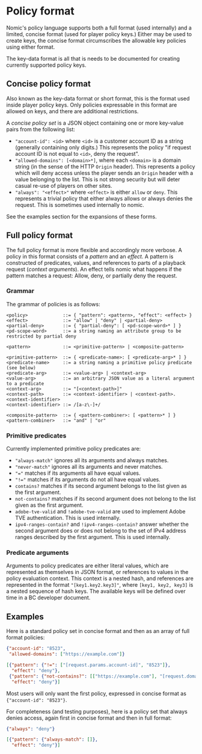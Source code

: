 # Policy format

Nomic's policy language supports both a full format (used internally)
and a limited, concise format (used for player policy keys.) Either
may be used to create keys, the concise format circumscribes the
allowable key policies using either format.

The key-data format is all that is needs to be documented for creating
currently supported policy keys.

## Concise policy format

Also known as the key-data format or short format, this is the format
used inside player policy keys. Only policies expressable in this
format are allowed on keys, and there are additional restrictions.

A *concise policy set* is a JSON object containing one or more
key-value pairs from the following list:

- `"account-id": <id>` where `<id>` is a customer account ID as a
  string (generally containing only digits.)  This represents the
  policy "if request account ID is not equal to `<id>`, deny the
  request".
- `"allowed-domains": [<domain>*]`, where each `<domain>` is a domain
  string (in the sense of the HTTP `Origin` header). This represents a
  policy which will deny access unless the player sends an `Origin`
  header with a value belonging to the list. This is not strong
  security but will deter casual re-use of players on other sites.
- `"always": "<effect>"` where `<effect>` is either `allow` or
  `deny`.  This represents a trivial policy that either always allows
  or always denies the request. This is sometimes used internally to
  nomic.

See the examples section for the expansions of these forms.

## Full policy format

The full policy format is more flexible and accordingly more
verbose. A policy in this format consists of a *pattern* and an
*effect*. A pattern is constructed of predicates, values, and
references to parts of a playback request (*context arguments*). An
effect tells nomic what happens if the pattern matches a request:
Allow, deny, or partially deny the request.

### Grammar

The grammar of policies is as follows:

```
<policy>             ::= { "pattern": <pattern>, "effect": <effect> }
<effect>             ::= "allow" | "deny" | <partial-deny>
<partial-deny>       ::= { "partial-deny": [ <pd-scope-word>* ] }
<pd-scope-word>      ::= a string naming an attribute group to be restricted by partial deny

<pattern>            ::= <primitive-pattern> | <composite-pattern>

<primitive-pattern>  ::= { <predicate-name>: [ <predicate-arg>* ] }
<predicate-name>     ::= a string naming a primitive policy predicate (see below)
<predicate-arg>      ::= <value-arg> | <context-arg>
<value-arg>          ::= an arbitrary JSON value as a literal argument to a predicate
<context-arg>        ::= "[<context-path>]"
<context-path>       ::= <context-identifier> | <context-path>.<context-identifier>
<context-identifier> ::= /[a-z\-]+/

<composite-pattern>  ::= { <pattern-combiner>: [ <pattern>* ] }
<pattern-combiner>   ::= "and" | "or"
```

### Primitive predicates

Currently implemented primitive policy predicates are:

* `"always-match"` ignores all its arguments and always matches.
* `"never-match"` ignores all its arguments and never matches.
* `"="` matches if its arguments all have equal values.
* `"!="` matches if its arguments do not all have equal values.
* `contains?` matches if its second argument belongs to the list given
  as the first argument.
* `not-contains?` matches if its second argument does not belong to
  the list given as the first argument.
* `adobe-tve-valid` and `!adobe-tve-valid` are used to implement Adobe
  TVE authentication. This is used internally.
* `ipv4-ranges-contain?` and `!ipv4-ranges-contain?` answer whether
  the second argument does or does not belong to the set of IPv4 address
  ranges described by the first argument. This is used internally.

### Predicate arguments

Arguments to policy predicates are either literal values, which are
represented as themselves in JSON format, or references to values in
the policy evaluation context.  This context is a nested hash, and
references are represented in the format `"[key1.key2.key3]"`, where
`[key1, key2, key3]` is a nested sequence of hash keys.  The available
keys will be defined over time in a BC developer document.

## Examples

Here is a standard policy set in concise format and then as an array
of full format policies:

```json
{"account-id": "8523",
 "allowed-domains": ["https://example.com"]}
```

```json
[{"pattern": {"!=": ["[request.params.account-id]", "8523"]},
  "effect": "deny"},
 {"pattern": {"not-contains?": [["https://example.com"], "[request.domain]"]},
  "effect": "deny"}]
```

Most users will only want the first policy, expressed in concise
format as `{"account-id": "8523"}`.

For completeness (and testing purposes), here is a policy set that
always denies access, again first in concise format and then in full
format:

```json
{"always": "deny"}
```

```json
[{"pattern": {"always-match": []},
  "effect": "deny"}]
```
